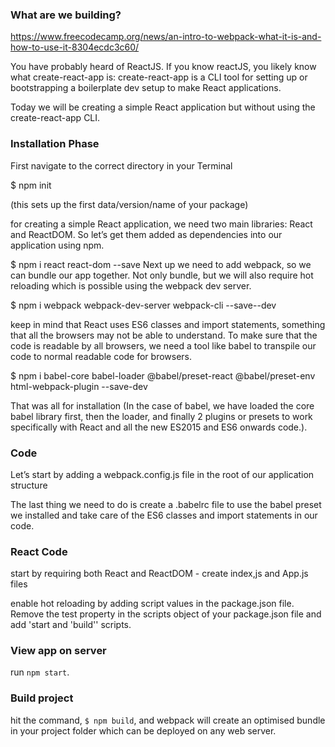 ### What are we building?

https://www.freecodecamp.org/news/an-intro-to-webpack-what-it-is-and-how-to-use-it-8304ecdc3c60/

You have probably heard of ReactJS. If you know reactJS, you likely know what create-react-app is: create-react-app is a CLI tool for setting up or bootstrapping a boilerplate dev setup to make React applications.

Today we will be creating a simple React application but without using the create-react-app CLI.

### Installation Phase

First navigate to the correct directory in your Terminal

$ npm init 

(this sets up the first data/version/name of your package)

for creating a simple React application, we need two main libraries: React and ReactDOM. So let’s get them added as dependencies into our application using npm.

$ npm i react react-dom --save
Next up we need to add webpack, so we can bundle our app together. Not only bundle, but we will also require hot reloading which is possible using the webpack dev server.

$ npm i webpack webpack-dev-server webpack-cli --save--dev

keep in mind that React uses ES6 classes and import statements, something that all the browsers may not be able to understand. To make sure that the code is readable by all browsers, we need a tool like babel to transpile our code to normal readable code for browsers.

$ npm i babel-core babel-loader @babel/preset-react     @babel/preset-env html-webpack-plugin --save-dev

That was all for installation (In the case of babel, we have loaded the core babel library first, then the loader, and finally 2 plugins or presets to work specifically with React and all the new ES2015 and ES6 onwards code.).

### Code

Let’s start by adding a webpack.config.js file in the root of our application structure

The last thing we need to do is create a .babelrc file to use the babel preset we installed and take care of the ES6 classes and import statements in our code.

### React Code

start by requiring both React and ReactDOM - create index,js and App.js files

enable hot reloading by adding script values in the package.json file. Remove the test property in the scripts object of your package.json file and add 'start and 'build'' scripts.

### View app on server

run `npm start`.

### Build project

hit the command, `$ npm build`, and webpack will create an optimised bundle in your project folder which can be deployed on any web server.